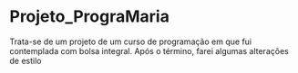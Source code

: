 # Projeto_PrograMaria
Trata-se de um projeto de um curso de programação em que fui contemplada com bolsa integral. Após o término, farei algumas alterações de estilo
